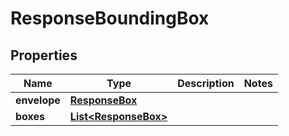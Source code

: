 

# ResponseBoundingBox

## Properties

Name | Type | Description | Notes
------------ | ------------- | ------------- | -------------
**envelope** | [**ResponseBox**](ResponseBox.md) |  | 
**boxes** | [**List&lt;ResponseBox&gt;**](ResponseBox.md) |  | 



